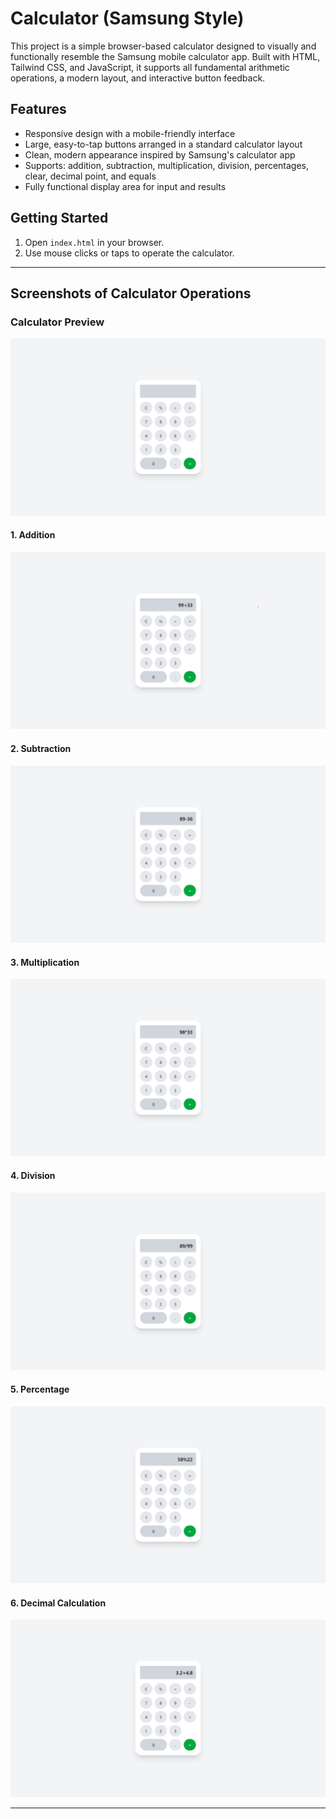 # Calculator (Samsung Style)

This project is a simple browser-based calculator designed to visually and functionally resemble the Samsung mobile calculator app. Built with HTML, Tailwind CSS, and JavaScript, it supports all fundamental arithmetic operations, a modern layout, and interactive button feedback.

## Features
- Responsive design with a mobile-friendly interface
- Large, easy-to-tap buttons arranged in a standard calculator layout
- Clean, modern appearance inspired by Samsung's calculator app
- Supports: addition, subtraction, multiplication, division, percentages, clear, decimal point, and equals
- Fully functional display area for input and results

## Getting Started
1. Open `index.html` in your browser.
2. Use mouse clicks or taps to operate the calculator.

---

## Screenshots of Calculator Operations

### Calculator Preview
![Preview](screenshots/preview.png)

#### 1. Addition
![Addition](screenshots/addition.png)

#### 2. Subtraction
![Subtraction](screenshots/subtraction.png)

#### 3. Multiplication
![Multiplication](screenshots/multiplication.png)

#### 4. Division
![Division](screenshots/division.png)

#### 5. Percentage
![Percentage](screenshots/percentage.png)

#### 6. Decimal Calculation
![Decimal](screenshots/decimal.png)

---